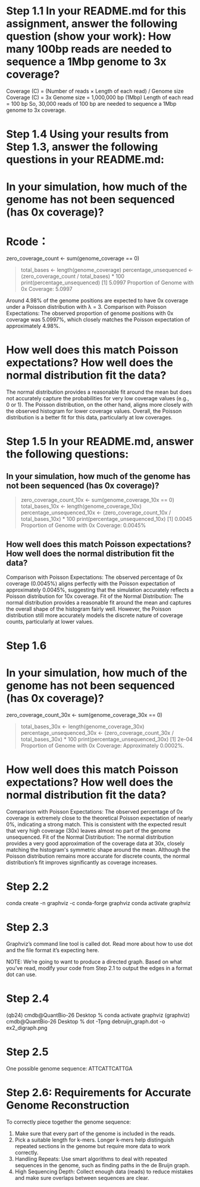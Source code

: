 

# Step 1.1 In your README.md for this assignment, answer the following question (show your work): How many 100bp reads are needed to sequence a 1Mbp genome to 3x coverage?

Coverage (C) = (Number of reads × Length of each read) / Genome size
Coverage (C) = 3x
Genome size = 1,000,000 bp (1Mbp)
Length of each read = 100 bp
So, 30,000 reads of 100 bp are needed to sequence a 1Mbp genome to 3x coverage.


# Step 1.4 Using your results from Step 1.3, answer the following questions in your README.md:

# In your simulation, how much of the genome has not been sequenced (has 0x coverage)?
# Rcode：
 zero_coverage_count <- sum(genome_coverage == 0)
> total_bases <- length(genome_coverage)
> percentage_unsequenced <- (zero_coverage_count / total_bases) * 100
> print(percentage_unsequenced)
[1] 5.0997
Proportion of Genome with 0x Coverage: 5.0997

Around 4.98% of the genome positions are expected to have 0x coverage under a Poisson distribution with λ = 3.
Comparison with Poisson Expectations: The observed proportion of genome positions with 0x coverage was 5.0997%, which closely matches the Poisson expectation of approximately 4.98%.

# How well does this match Poisson expectations? How well does the normal distribution fit the data?
The normal distribution provides a reasonable fit around the mean but does not accurately capture the probabilities for very low coverage values (e.g., 0 or 1). The Poisson distribution, on the other hand, aligns more closely with the observed histogram for lower coverage values. Overall, the Poisson distribution is a better fit for this data, particularly at low coverages.

# Step 1.5 In your README.md, answer the following questions:
## In your simulation, how much of the genome has not been sequenced (has 0x coverage)?
> zero_coverage_count_10x <- sum(genome_coverage_10x == 0)
> total_bases_10x <- length(genome_coverage_10x)
> percentage_unsequenced_10x <- (zero_coverage_count_10x / total_bases_10x) * 100
> print(percentage_unsequenced_10x)
[1] 0.0045
Proportion of Genome with 0x Coverage: 0.0045%
## How well does this match Poisson expectations? How well does the normal distribution fit the data?
Comparison with Poisson Expectations: The observed percentage of 0x coverage (0.0045%) aligns perfectly with the Poisson expectation of approximately 0.0045%, suggesting that the simulation accurately reflects a Poisson distribution for 10x coverage.
Fit of the Normal Distribution: The normal distribution provides a reasonable fit around the mean and captures the overall shape of the histogram fairly well. However, the Poisson distribution still more accurately models the discrete nature of coverage counts, particularly at lower values.

# Step 1.6
# In your simulation, how much of the genome has not been sequenced (has 0x coverage)?
zero_coverage_count_30x <- sum(genome_coverage_30x == 0)
> total_bases_30x <- length(genome_coverage_30x)
> percentage_unsequenced_30x <- (zero_coverage_count_30x / total_bases_30x) * 100
> print(percentage_unsequenced_30x)
[1] 2e-04
Proportion of Genome with 0x Coverage: Approximately 0.0002%.

# How well does this match Poisson expectations? How well does the normal distribution fit the data?
Comparison with Poisson Expectations: The observed percentage of 0x coverage is extremely close to the theoretical Poisson expectation of nearly 0%, indicating a strong match. This is consistent with the expected result that very high coverage (30x) leaves almost no part of the genome unsequenced.
Fit of the Normal Distribution: The normal distribution provides a very good approximation of the coverage data at 30x, closely matching the histogram's symmetric shape around the mean. Although the Poisson distribution remains more accurate for discrete counts, the normal distribution’s fit improves significantly as coverage increases.

# Step 2.2
conda create -n graphviz -c conda-forge graphviz
conda activate graphviz

# Step 2.3
Graphviz’s command line tool is called dot. Read more about how to use dot and the file format it’s expecting here.

NOTE: We’re going to want to produce a directed graph.
Based on what you’ve read, modify your code from Step 2.1 to output the edges in a format dot can use.

# Step 2.4
(qb24) cmdb@QuantBio-26 Desktop % conda activate graphviz
(graphviz) cmdb@QuantBio-26 Desktop % dot -Tpng debruijn_graph.dot -o ex2_digraph.png

# Step 2.5
One possible genome sequence: ATTCATTCATTGA

# Step 2.6: Requirements for Accurate Genome Reconstruction
To correctly piece together the genome sequence:

1.  Make sure that every part of the genome is included in the reads.
2. Pick a suitable length for k-mers. Longer k-mers help distinguish repeated sections in the genome but require more data to work correctly.
3. Handling Repeats: Use smart algorithms to deal with repeated sequences in the genome, such as finding paths in the de Bruijn graph.
4. High Sequencing Depth: Collect enough data (reads) to reduce mistakes and make sure overlaps between sequences are clear.
